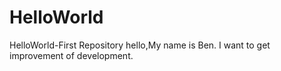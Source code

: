 # HelloWorld
HelloWorld-First Repository
hello,My name is Ben. I want to get improvement of development.
